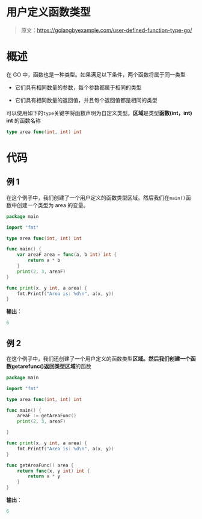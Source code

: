 # 用户定义函数类型

> 原文：<https://golangbyexample.com/user-defined-function-type-go/>

# **概述**

在 GO 中，函数也是一种类型。如果满足以下条件，两个函数将属于同一类型

*   它们具有相同数量的参数，每个参数都属于相同的类型

*   它们具有相同数量的返回值，并且每个返回值都是相同的类型

可以使用如下的`type`关键字将函数声明为自定义类型。**区域**是类型**函数(int，int) int** 的函数名称

```go
type area func(int, int) int
```

# **代码**

## **例 1**

在这个例子中，我们创建了一个用户定义的函数类型区域。然后我们在`main()`函数中创建一个类型为 area 的变量。

```go
package main

import "fmt"

type area func(int, int) int

func main() {
    var areaF area = func(a, b int) int {
        return a * b
    }
    print(2, 3, areaF)
}

func print(x, y int, a area) {
    fmt.Printf("Area is: %d\n", a(x, y))
}
```

**输出**：

```go
6
```

## **例 2**

在这个例子中，我们还创建了一个用户定义的函数类型**区域。**然后我们创建一个函数**getarefunc()**返回类型**区域**的函数

```go
package main

import "fmt"

type area func(int, int) int

func main() {
    areaF := getAreaFunc()
    print(2, 3, areaF)

}

func print(x, y int, a area) {
    fmt.Printf("Area is: %d\n", a(x, y))
}

func getAreaFunc() area {
    return func(x, y int) int {
        return x * y
    }
}
```

**输出**：

```go
6
```